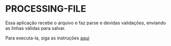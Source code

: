 # PROCESSING-FILE

Essa aplicação recebe o arquivo e faz parse e devidas validações, enviando as linhas válidas para salvar.

Para executa-la, siga as instruções [aqui](https://github.com/alencarandre/desafio-back-end/blob/master/README.md)
